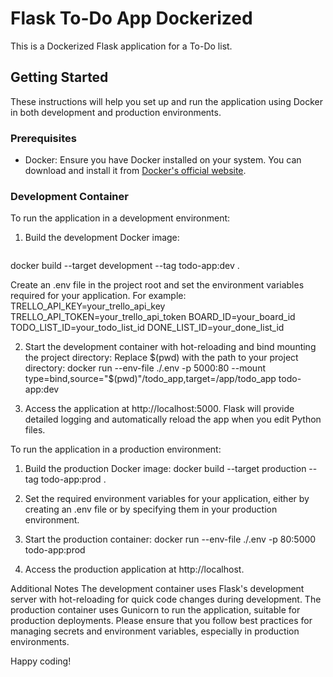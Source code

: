 # Flask To-Do App Dockerized

This is a Dockerized Flask application for a To-Do list.

## Getting Started

These instructions will help you set up and run the application using Docker in both development and production environments.

### Prerequisites

- Docker: Ensure you have Docker installed on your system. You can download and install it from [Docker's official website](https://www.docker.com/get-started).

### Development Container

To run the application in a development environment:

1. Build the development Docker image:
   ```bash
  docker build --target development --tag todo-app:dev .


Create an .env file in the project root and set the environment variables required for your application. For example:
TRELLO_API_KEY=your_trello_api_key
TRELLO_API_TOKEN=your_trello_api_token
BOARD_ID=your_board_id
TODO_LIST_ID=your_todo_list_id
DONE_LIST_ID=your_done_list_id


2. Start the development container with hot-reloading and bind mounting the project directory:  Replace $(pwd) with the path to your project directory:
docker run --env-file ./.env -p 5000:80 --mount type=bind,source="$(pwd)"/todo_app,target=/app/todo_app todo-app:dev


3. Access the application at http://localhost:5000. Flask will provide detailed logging and automatically reload the app when you edit Python files.

To run the application in a production environment:

1. Build the production Docker image:
docker build --target production --tag todo-app:prod .

2. Set the required environment variables for your application, either by creating an .env file or by specifying them in your production environment.

3. Start the production container:
docker run --env-file ./.env -p 80:5000 todo-app:prod

4. Access the production application at http://localhost.

Additional Notes
The development container uses Flask's development server with hot-reloading for quick code changes during development.
The production container uses Gunicorn to run the application, suitable for production deployments.
Please ensure that you follow best practices for managing secrets and environment variables, especially in production environments.

Happy coding!
